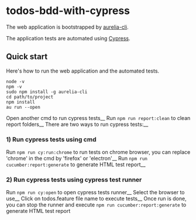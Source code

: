 # todos-bdd-with-cypress

The web application is bootstrapped by [aurelia-cli](https://github.com/aurelia/cli).

The application tests are automated using [Cypress](https://www.cypress.io/).

## Quick start

Here's how to run the web application and the automated tests.

```
node -v
npm -v
sudo npm install -g aurelia-cli
cd path/to/project
npm install
au run --open
```
Open another cmd to run cypress tests__
Run ```npm run report:clean``` to clean report folders__
There are two ways to run cypress tests:__
### 1) Run cypress tests using cmd

Run ```npm run cy:run:chrome``` to run tests on chrome browser, you can replace 'chrome' in the cmd by 'firefox' or 'electron'__
Run ```npm run cucumber:report:generate``` to generate HTML test report__

### 2) Run cypress tests using cypress test runner
Run ```npm run cy:open``` to open cypress tests runner__
Select the browser to use__
Click on todos.feature file name to execute tests__
Once run is done, you can stop the runner and execute ```npm run cucumber:report:generate``` to generate HTML test report